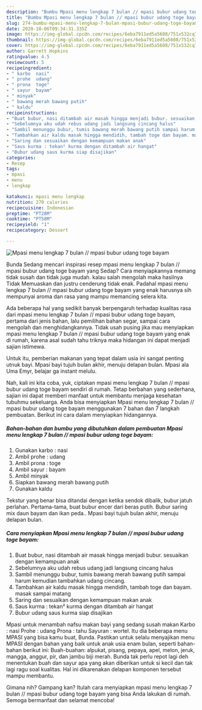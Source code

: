 ```yaml
---
description: "Bumbu Mpasi menu lengkap 7 bulan // mpasi bubur udang toge bayam | Resep Bumbu Mpasi menu lengkap 7 bulan // mpasi bubur udang toge bayam Yang Enak Dan Lezat"
title: "Bumbu Mpasi menu lengkap 7 bulan // mpasi bubur udang toge bayam | Resep Bumbu Mpasi menu lengkap 7 bulan // mpasi bubur udang toge bayam Yang Enak Dan Lezat"
slug: 274-bumbu-mpasi-menu-lengkap-7-bulan-mpasi-bubur-udang-toge-bayam-resep-bumbu-mpasi-menu-lengkap-7-bulan-mpasi-bubur-udang-toge-bayam-yang-enak-dan-lezat
date: 2020-10-06T09:34:31.335Z
image: https://img-global.cpcdn.com/recipes/6eba7911ed5a5608/751x532cq70/mpasi-menu-lengkap-7-bulan-mpasi-bubur-udang-toge-bayam-foto-resep-utama.jpg
thumbnail: https://img-global.cpcdn.com/recipes/6eba7911ed5a5608/751x532cq70/mpasi-menu-lengkap-7-bulan-mpasi-bubur-udang-toge-bayam-foto-resep-utama.jpg
cover: https://img-global.cpcdn.com/recipes/6eba7911ed5a5608/751x532cq70/mpasi-menu-lengkap-7-bulan-mpasi-bubur-udang-toge-bayam-foto-resep-utama.jpg
author: Garrett Hopkins
ratingvalue: 4.5
reviewcount: 5
recipeingredient:
- " karbo  nasi"
- " prohe  udang"
- " prona  toge"
- " sayur  bayam"
- " minyak"
- " bawang merah bawang putih"
- " kaldu"
recipeinstructions:
- "Buat bubur, nasi ditambah air masak hingga menjadi bubur. sesuaikan dengan kemampuan anak"
- "Sebelumnya aku udah rebus udang jadi langsung cincang halus"
- "Sambil menunggu bubur, tumis bawang merah bawang putih sampai harum kemudian tambahkan udang cincang."
- "Tambahkan air kaldu masak hingga mendidih, tambah toge dan bayam. masak sampai matang"
- "Saring dan sesuaikan dengan kemampuan makan anak"
- "Saus kurma : tekan² kurma dengan ditambah air hangat"
- "Bubur udang saus kurma siap disajikan"
categories:
- Resep
tags:
- mpasi
- menu
- lengkap

katakunci: mpasi menu lengkap 
nutrition: 270 calories
recipecuisine: Indonesian
preptime: "PT28M"
cooktime: "PT58M"
recipeyield: "1"
recipecategory: Dessert

---
```



![Mpasi menu lengkap 7 bulan // mpasi bubur udang toge bayam](https://img-global.cpcdn.com/recipes/6eba7911ed5a5608/751x532cq70/mpasi-menu-lengkap-7-bulan-mpasi-bubur-udang-toge-bayam-foto-resep-utama.jpg)

Bunda Sedang mencari inspirasi resep mpasi menu lengkap 7 bulan // mpasi bubur udang toge bayam yang Sedap? Cara menyiapkannya memang tidak susah dan tidak juga mudah. kalau salah mengolah maka hasilnya Tidak Memuaskan dan justru cenderung tidak enak. Padahal mpasi menu lengkap 7 bulan // mpasi bubur udang toge bayam yang enak harusnya sih mempunyai aroma dan rasa yang mampu memancing selera kita.

Ada beberapa hal yang sedikit banyak berpengaruh terhadap kualitas rasa dari mpasi menu lengkap 7 bulan // mpasi bubur udang toge bayam, pertama dari jenis bahan, lalu pemilihan bahan segar, sampai cara mengolah dan menghidangkannya. Tidak usah pusing jika mau menyiapkan mpasi menu lengkap 7 bulan // mpasi bubur udang toge bayam yang enak di rumah, karena asal sudah tahu triknya maka hidangan ini dapat menjadi sajian istimewa.

Untuk itu, pemberian makanan yang tepat dalam usia ini sangat penting utnuk bayi. Mpasi bayi tujuh bulan akhir, menuju delapan bulan. Mpasi ala Uma Emyr, belajar ga instant melulu.


Nah, kali ini kita coba, yuk, ciptakan mpasi menu lengkap 7 bulan // mpasi bubur udang toge bayam sendiri di rumah. Tetap berbahan yang sederhana, sajian ini dapat memberi manfaat untuk membantu menjaga kesehatan tubuhmu sekeluarga. Anda bisa menyiapkan Mpasi menu lengkap 7 bulan // mpasi bubur udang toge bayam menggunakan 7 bahan dan 7 langkah pembuatan. Berikut ini cara dalam menyiapkan hidangannya.

<!--inarticleads1-->

##### Bahan-bahan dan bumbu yang dibutuhkan dalam pembuatan Mpasi menu lengkap 7 bulan // mpasi bubur udang toge bayam:

1. Gunakan  karbo : nasi
1. Ambil  prohe : udang
1. Ambil  prona : toge
1. Ambil  sayur : bayam
1. Ambil  minyak
1. Siapkan  bawang merah bawang putih
1. Gunakan  kaldu


Tekstur yang benar bisa ditandai dengan ketika sendok dibalik, bubur jatuh perlahan. Pertama-tama, buat bubur encer dari beras putih. Bubur saring mix daun bayam dan ikan peda.. Mpasi bayi tujuh bulan akhir, menuju delapan bulan. 

<!--inarticleads2-->

##### Cara menyiapkan Mpasi menu lengkap 7 bulan // mpasi bubur udang toge bayam:

1. Buat bubur, nasi ditambah air masak hingga menjadi bubur. sesuaikan dengan kemampuan anak
1. Sebelumnya aku udah rebus udang jadi langsung cincang halus
1. Sambil menunggu bubur, tumis bawang merah bawang putih sampai harum kemudian tambahkan udang cincang.
1. Tambahkan air kaldu masak hingga mendidih, tambah toge dan bayam. masak sampai matang
1. Saring dan sesuaikan dengan kemampuan makan anak
1. Saus kurma : tekan² kurma dengan ditambah air hangat
1. Bubur udang saus kurma siap disajikan


Mpasi untuk menambah nafsu makan bayi yang sedang susah makan Karbo : nasi Prohe : udang Prona : tahu Sayuran : wortel. Itu dia beberapa menu MPASI yang bisa kamu buat, Bunda. Pastikan untuk selalu menyajikan menu MPASI dengan bahan yang baik untuk anak usia enam bulan, seperti bahan-bahan berikut ini: Buah-buahan: alpukat, pisang, pepaya, apel, melon, jeruk, mangga, anggur, pir, dan jambu biji merah. Bunda tak perlu repot lagi deh menentukan buah dan sayur apa yang akan diberikan untuk si kecil dan tak lagi ragu soal kualitas. Hal ini dikarenakan delapan komponen tersebut mampu membantu. 

Gimana nih? Gampang kan? Itulah cara menyiapkan mpasi menu lengkap 7 bulan // mpasi bubur udang toge bayam yang bisa Anda lakukan di rumah. Semoga bermanfaat dan selamat mencoba!
